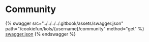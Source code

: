# Community

{% swagger src="../../../../.gitbook/assets/swagger.json" path="/cookiefun/kols/{username}/community" method="get" %}
[swagger.json](../../../../.gitbook/assets/swagger.json)
{% endswagger %}
